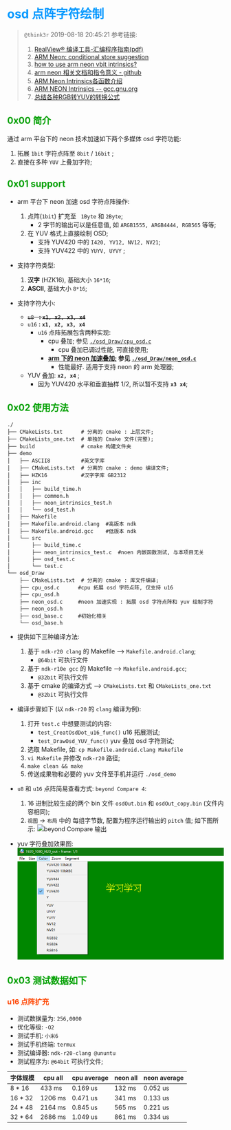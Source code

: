 # <font color=#0099ff> **osd 点阵字符绘制** </font>

> `@think3r` 2019-08-18 20:45:21
> 参考链接:
> 1. [RealView® 编译工具-汇编程序指南(pdf)]()
> 2. [ARM Neon: conditional store suggestion](https://stackoverflow.com/questions/18312814/arm-neon-conditional-store-suggestion)
> 3. [how to use arm neon vbit intrinsics?](https://stackoverflow.com/questions/18784611/how-to-use-arm-neon-vbit-intrinsics)
> 4. [arm neon 相关文档和指令意义 - github](https://github.com/rogerou/Arm-neon-intrinsics)
> 5. [ARM Neon Intrinsics各函数介绍](https://blog.csdn.net/hemmingway/article/details/44828303/)
> 6. [ARM NEON Intrinsics -- gcc.gnu.org](https://gcc.gnu.org/onlinedocs/gcc-4.4.1/gcc/ARM-NEON-Intrinsics.html)
> 7. [总结各种RGB转YUV的转换公式](https://www.cnblogs.com/zhengjianhong/p/7872459.html)

## <font color=#009A000> 0x00 简介 </font>

通过 arm 平台下的 neon 技术加速如下两个多媒体 osd 字符功能:

1. 拓展 `1bit` 字符点阵至 `8bit` / `16bit` ;
2. 直接在多种 `YUV` 上叠加字符;

## <font color=#009A000> 0x01 support </font>

- arm 平台下 neon 加速 osd 字符点阵操作:
    1. 点阵(`1bit`) 扩充至 ` 1Byte` 和 `2Byte`;
        - 2 字节的输出可以是任意值, 如 `ARGB1555, ARGB4444, RGB565` 等等;
    2. 在 YUV 格式上直接绘制 OSD;
        - 支持 YUV420 中的 `I420, YV12, NV12, NV21`;
        - 支持 YUV422 中的 `YUYV, UYVY` ;
- 支持字符类型: 
    1. **汉字** (HZK16), 基础大小 `16*16`;
    2. **ASCII**, 基础大小 `8*16`;

- 支持字符大小:
  - ~~`u8` &nbsp; **: `x1, x2, x3, x4`**~~
  - `u16` **: `x1, x2, x3, x4`**
    - `u16` 点阵拓展包含两种实现:
      - cpu 叠加; 参见 [`./osd_Draw/cpu_osd.c`](./osd_Draw/cpu_osd.c)
        - cpu 叠加已调过性能, 可直接使用;
      - **<u>arm 下的 neon 加速叠加;</u> 参见 [`./osd_Draw/neon_osd.c`](./osd_Draw/neon_osd.c)**
        - 性能最好. 适用于支持 neon 的 arm 处理器;
  - YUV 叠加: **`x2, x4`** ;
    - 因为 YUV420 水平和垂直抽样 1/2, 所以暂不支持 **`x3 x4`**;

## <font color=#009A000> 0x02 使用方法 </font>

```
./
├── CMakeLists.txt      # 分离的 cmake : 上层文件;
├── CMakeLists_one.txt  # 单独的 Cmake 文件(完整);
├── build               # cmake 构建文件夹
├── demo
│   ├── ASCII8          #英文字库
│   ├── CMakeLists.txt  # 分离的 cmake : demo 编译文件;
│   ├── HZK16           #汉字字库 GB2312
│   ├── inc
│   │   ├── build_time.h
│   │   ├── common.h
│   │   ├── neon_intrinsics_test.h
│   │   └── osd_test.h
│   ├── Makefile
│   ├── Makefile.android.clang  #高版本 ndk
│   ├── Makefile.android.gcc    #低版本 ndk
│   └── src
│       ├── build_time.c
│       ├── neon_intrinsics_test.c  #noen 内嵌函数测试, 与本项目无关
│       ├── osd_test.c
│       └── test.c
└── osd_Draw
    ├── CMakeLists.txt  # 分离的 cmake : 库文件编译;
    ├── cpu_osd.c      #cpu 拓展 osd 字符点阵, 仅支持 u16
    ├── cpu_osd.h
    ├── neon_osd.c     #neon 加速实现 : 拓展 osd 字符点阵和 yuv 绘制字符
    ├── neon_osd.h
    ├── osd_base.c     #初始化相关
    └── osd_base.h
```

- 提供如下三种编译方法:
    1. 基于 `ndk-r20 clang` 的 Makefile --> `Makefile.android.clang`;
       - `@64bit` 可执行文件
    2. 基于 `ndk-r10e gcc` 的 Makefile --> `Makefile.android.gcc`;
       - `@32bit` 可执行文件
    3. 基于 cmake 的编译方式  --> `CMakeLists.txt` 和 `CMakeLists_one.txt`
       - `@32bit` 可执行文件

- 编译步骤如下 (以 `ndk-r20` 的 `clang` 编译为例):
    1. 打开 `test.c` 中想要测试的内容:
       - `test_CreatOsdDot_u16_func()` u16 拓展测试;
       - `test_DrawOsd_YUV_func()` yuv 叠加 osd 字符测试;
    2. 选取 Makefile, 如: `cp Makefile.android.clang Makefile`
    3. `vi Makefile` 并修改 `ndk-r20` 路径;
    4. `make clean && make`
    5. 传送成果物和必要的 yuv 文件至手机并运行 `./osd_demo`

- `u8` 和 `u16` 点阵简易查看方式: `beyond Compare 4`:
    1. 16 进制比较生成的两个 bin 文件 `osdOut.bin` 和 `osdOut_copy.bin` (文件内容相同);
    2. `视图` -> `布局` 中的 每组字节数, 配置为程序运行输出的 `pitch` 值; 如下图所示:
     ![beyond Compare 输出](./bc.png)

- yuv 字符叠加效果图:
    ![yuv叠加效果](./yuv_osd.png)
  
## <font color=#009A000> 0x03 测试数据如下 </font>

### <font color=#FF4500> u16 点阵扩充 </font>

- 测试数据量为: `256,0000`
- 优化等级: `-O2`
- 测试手机: `小米6`
- 测试手机终端: `termux`
- 测试编译器: `ndk-r20-clang @ununtu`
- 测试程序为: `@64bit` 可执行文件;

| 字体规模 | cpu all | cpu average | neon all | neon average |
| --- | --- | --- | --- | --- |
| 8 * 16 | 433 ms | 0.169 us | 132 ms | 0.052 us |
| 16 * 32 | 1206 ms | 0.471 us | 341 ms | 0.133 us |
| 24 * 48 | 2164 ms | 0.845 us | 565 ms | 0.221 us |
| 32 * 64 | 2686 ms | 1.049 us | 861 ms | 0.334 us |
